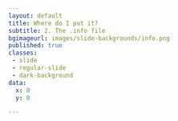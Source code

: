 ```yaml
---
layout: default
title: Where do I put it?
subtitle: 2. The .info file
bgimageurl: images/slide-backgrounds/info.png
published: true
classes:
 - slide
 - regular-slide
 - dark-background
data:
  x: 0
  y: 0

---
```


